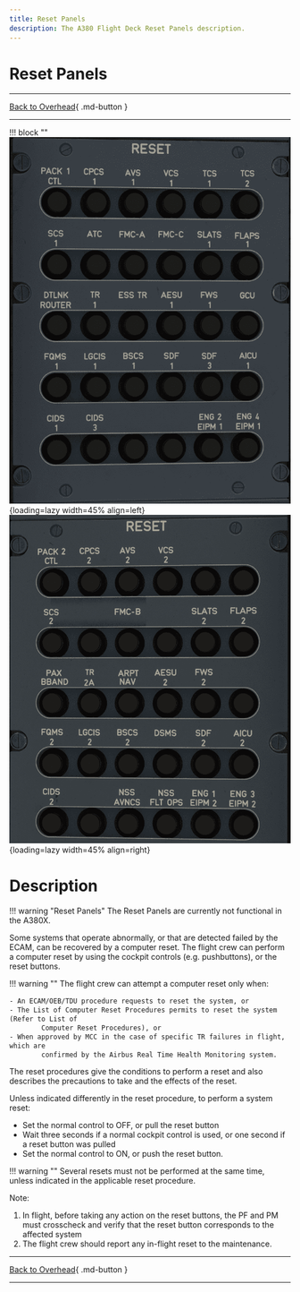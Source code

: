 ```yaml
---
title: Reset Panels
description: The A380 Flight Deck Reset Panels description.
---
```


# Reset Panels

---

[Back to Overhead](../overviews/ovhd.md){ .md-button }

---

!!! block ""
    ![Reset Panels](../../../assets/a380x-briefing/flight-deck/ovhd/reset-left-panel.png "Reset Panels"){loading=lazy width=45% align=left}
    ![Reset Panels](../../../assets/a380x-briefing/flight-deck/ovhd/reset-right-panel.png "Reset Panels"){loading=lazy width=45% align=right}

# Description

!!! warning "Reset Panels"
    The Reset Panels are currently not functional in the A380X.

Some systems that operate abnormally, or that are detected failed by the ECAM, can be recovered by
a computer reset.
The flight crew can perform a computer reset by using the cockpit controls (e.g. pushbuttons), or the
reset buttons.

!!! warning ""
    The flight crew can attempt a computer reset only when:

    - An ECAM/OEB/TDU procedure requests to reset the system, or
    - The List of Computer Reset Procedures permits to reset the system (Refer to List of
            Computer Reset Procedures), or
    - When approved by MCC in the case of specific TR failures in flight, which are
            confirmed by the Airbus Real Time Health Monitoring system.

The reset procedures give the conditions to perform a reset and also describes the precautions to take and the effects 
of the reset.

Unless indicated differently in the reset procedure, to perform a system reset:

- Set the normal control to OFF, or pull the reset button
- Wait three seconds if a normal cockpit control is used, or one second if a reset button was pulled
- Set the normal control to ON, or push the reset button.
 
!!! warning ""
    Several resets must not be performed at the same time, unless indicated in the applicable reset procedure.

Note: 

1. In flight, before taking any action on the reset buttons, the PF and PM must crosscheck and verify that the 
reset button corresponds to the affected system
2. The flight crew should report any in-flight reset to the maintenance.



---

[Back to Overhead](../overviews/ovhd.md){ .md-button }

---


